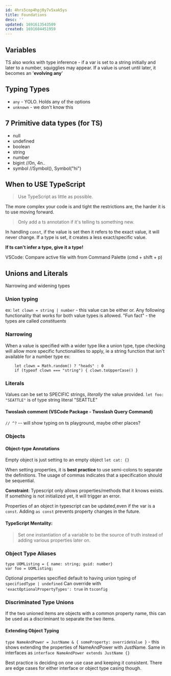 ```yaml
---
id: 4hrs5cop4hpj0y7v5xak5ys
title: Foundations
desc: ''
updated: 1691613543509
created: 1691604451959
---
```

## Variables
TS also works with type inference - if a var is set to a string initially and later to a number, squigglies may appear.
If a value is unset until later, it becomes an '**evolving any**'

## Typing Types
* `any` - YOLO. Holds any of the options
* `unknown` - we don't know this

## 7 Primitive data types (for TS)
- null
- undefined
- boolean
- string
- number
- bigint //0n, 4n..
- symbol //Symbol(), Symbol("hi")

## When to USE TypeScript
> Use TypeScript as little as possible. 

The more complex your code is and tight the restrictions are, the harder it is to use moving forward.
> Only add a ts annotation if it's telling ts something new.

In handling `const`, if the value is set then it refers to the exact value, it will never change. If a type is set, it creates a less exact/specific value.

**If ts can't infer a type, give it a type!**

VSCode: Compare active file with from Command Palette (cmd + shift + p)


## Unions and Literals
Narrowing and widening types

### Union typing 
ex: `let clown = string | number` - this value can be either or. Any following functionality that works for both value types is allowed. 
"Fun fact" - the types are called *constituents*

### Narrowing
When a value is specified with a wider type like a union type, type checking will allow more specific functionalities to apply, ie a string function that isn't available for a number type
ex: 
```
    let clown = Math.random() ? "heads" : 0
    if (typeof clown === "string") { clown.toUpperCase() }
```
### Literals
Values can be set to SPECIFIC strings, *literally* the value provided.
`let foo: "SEATTLE"` is of type string literal "SEATTLE"

#### Twoslash comment (VSCode Package - Twoslash Query Command)
`// ^?` -- will show typing on ts playground, maybe other places?

### Objects

#### Object-type Annotations
Empty object is just setting to an empty object
`let cat: {}`

When setting properties, it is **best practice** to use semi-colons to separate the definitions. The usage of commas indicates that a specification should be sequential.

**Constraint**: Typescript only allows properties/methods that it knows exists. If something is not initialized yet, it will trigger an error.

Properties of an object in typescript can be updated,even if the var is a `const`. Adding `as const` prevents property changes in the future.

#### TypeScript Mentality: 
> Set one instantiation of a variable to be the source of truth instead of adding various properties later on.

### Object Type Aliases
```
type UOMListing = { name: string; guid: number}
var foo = UOMListing;
```
Optional properties specified default to having union typing of `specifiedType | undefined`
Can override with `'exactOptionalPropertyTypes': true` in `tsconfig`    

### Discriminated Type Unions
If the two unioned items are objects with a common property name, this can be used as a discriminant to separate the two items.


#### Extending Object Typing
`type NameAndPower = JustName & { someProperty: overrideValue }` - this shows extending the properties of NameAndPower with JustName. Same in interfaces as `interface NameAndPower extends JustName {}`

Best practice is deciding on one use case and keeping it consistent. There are edge cases for either interface or object type casing though.
